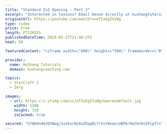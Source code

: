 ```yaml
---
title: "Standard ZvZ Opening - Part 2"
excerpt: "Interested in lessons? Email Devon directly at hushangtutorials@outlook.com ------------------------------------------------------------------------------------------------------- Want to support HuShang Tutorials directly? Patreon is a website where you can contribute a monthly donation that will help"
originalUrl: https://youtube.com/watch?v=eTIxEgIViWg
type: video
price: Free
length: PT12M35S
publishedDateTime: 2020-05-27T21:40:25Z
heat: 50

featuredContent: "<iframe width=\"800\" height=\"500\" frameborder=\"0\" src=\"https://www.youtube.com/embed/eTIxEgIViWg\" allow=\"accelerometer; autoplay; encrypted-media; gyroscope; picture-in-picture\" allowfullscreen></iframe>"

provider:
  name: HuShang Tutorials
  domain: hushangcoaching.com

topics:
  - StarCraft 2
  - Zerg

images:
  - url: https://i.ytimg.com/vi/eTIxEgIViWg/maxresdefault.jpg
    width: 1280
    height: 720
    isCached: true

secured: "h70O4n4AJQYNwgj3a1korNi0uIDqqDL7r5stNxee/wBPA/0aCb+DiSPip5lnT097ZOjlQLfKPbw+oBHsDABDtuOwrNd5QcI6rgk8InbJzQyO8mDKPl871GZj9mplDiNtn3JqitdhsbgD7Ioh9Tp5Inldu2Cqmo/SrDS8pOduK2QKD79rVWewDHBTdVwr+wNZfrQgt7H6q4kbWKATTFB1/lyI8yFUiHHtbvEBQ5qqwadzN0EFxtrjDW6gQ1QI/K/T5bx32hbj+exkHj89zTKEkco6swVtO+pQ72BPOe25xaFHowJsxivY20a+dj/aZE0qhcMlLk/3eZHaiXYdyjdTyITCbX0ksFRR5qHT2Uo49dV98CadwkKXoxrqji1NWrMY0BRD9HM63O2J8RdAn9EiO3Nq9FZWX9JSGu6UTWBDH/4=;v3eVXBfecVfQyGss8lJviw=="
---
```


